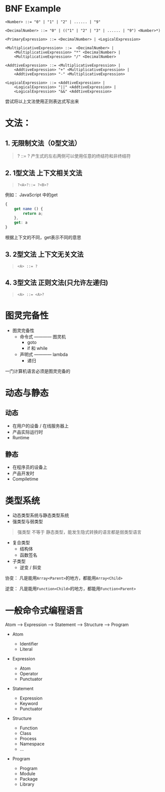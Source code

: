 # BNF Example
```
<Number> ::= "0" | "1" | "2" | ...... | "9"

<DecimalNumber> ::= "0" | (("1" | "2" | "3" | ...... | "9") <Number>*)

<PrimaryExpression> ::= <DecimalNumber> | <LogicalExpression>

<MultiplicativeExpression> ::=  <DecimalNumber> |
    <MultiplicativeExpression> "*" <DecimalNumber> |
    <MultiplicativeExpression> "/" <DecimalNumber>

<AddtiveExpression> ::= <MultiplicativeExpression> |
    <AddtiveExpression> "+" <MultiplicativeExpression> |
    <AddtiveExpression> "-" <MultiplicativeExpression>

<LogicalExpression> ::= <AddtiveExpression> |
    <LogicalExpression> "||" <AddtiveExpression> |
    <LogicalExpression> "&&" <AddtiveExpression>
```

尝试将以上文法使用正则表达式写出来

# 文法：

## 1. 无限制文法（0型文法）
> ? ::= ?
> 产生式的左右两侧可以使用任意的终结符和非终结符

## 2. 1型文法  上下文相关文法
> `?<A>?::= ?<B>?`

例如： JavaScript 中的get
```js
{
    get name () {
        return a;
    },
    get: a
}
```
根据上下文的不同，get表示不同的意思

## 3. 2型文法 上下文无关文法
> `<A> ::= ?`

## 4. 3型文法 正则文法(只允许左递归)
> `<A> ::= <A>?`

# 图灵完备性

- 图灵完备性
    - 命令式 ———— 图灵机
        - goto
        - if 和 while
    - 声明式 ———— lambda
        - 递归

一门计算机语言必须是图灵完备的

# 动态与静态

## 动态
- 在用户的设备 / 在线服务器上
- 产品实际运行时
- Runtime

## 静态
- 在程序员的设备上
- 产品开发时
- Compiletime

# 类型系统

- 动态类型系统与静态类型系统
- 强类型与弱类型
> 强类型 不等于 静态类型，能发生隐式转换的语言都是弱类型语言
- 复合类型
    - 结构体
    - 函数签名
- 子类型
    -  逆变 / 斜变

协变： 凡是能用`Array<Parent>`的地方，都能用`Array<Child>` 

逆变： 凡是能用`Function<Child>`的地方，都能用`Function<Parent>`

# 一般命令式编程语言

Atom --> Expression --> Statement --> Structure --> Program

- Atom
    - Identifier
    - Literal

- Expression
    - Atom
    - Operator
    - Punctuator

- Statement
    - Expression
    - Keyword
    - Punctuator

- Structure
    - Function
    - Class
    - Process
    - Namespace
    - ...

- Program
    - Program
    - Module
    - Package
    - Library
